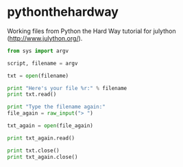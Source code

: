 pythonthehardway
================

Working files from Python the Hard Way tutorial for julython (http://www.julython.org/).

```python
from sys import argv

script, filename = argv

txt = open(filename)

print "Here's your file %r:" % filename
print txt.read()

print "Type the filename again:"
file_again = raw_input("> ")

txt_again = open(file_again)

print txt_again.read()

print txt.close()
print txt_again.close()
```
